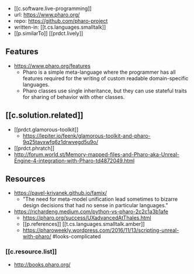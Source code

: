 
- [[c.software.live-programming]]
- url: https://www.pharo.org/
- repo: https://github.com/pharo-project
- written-in: [[t.cs.languages.smalltalk]]
- [[p.similarTo]] [[prdct.lively]]

## Features

- https://www.pharo.org/features
  - Pharo is a simple meta-language where the programmer has all features required for the writing of custom readable domain-specific languages.
  - Pharo classes use single inheritance, but they can use stateful traits for sharing of behavior with other classes.

## [[c.solution.related]]

- [[prdct.glamorous-toolkit]]
  - https://lepiter.io/feenk/glamorous-toolkit-and-pharo-9q25tavxwfq6z1drwvegd5u9o/
- [[prdct.phratch]]
- http://forum.world.st/Memory-mapped-files-and-Pharo-aka-Unreal-Engine-4-integration-with-Pharo-td4872049.html

## Resources

- https://pavel-krivanek.github.io/famix/
  - "The need for meta-model unification lead sometimes to bizarre design decisions that had no sense in particular languages."
- https://richardeng.medium.com/python-vs-pharo-2c2c1a3b1afe
  - https://pharo.org/success/UXadvancedAtThales.html
  - [[p.references]] [[t.cs.languages.smalltalk.amber]]
  - https://pharoweekly.wordpress.com/2016/11/13/scripting-unreal-with-pharo/ #looks-complicated


### [[c.resource.list]]

- http://books.pharo.org/
